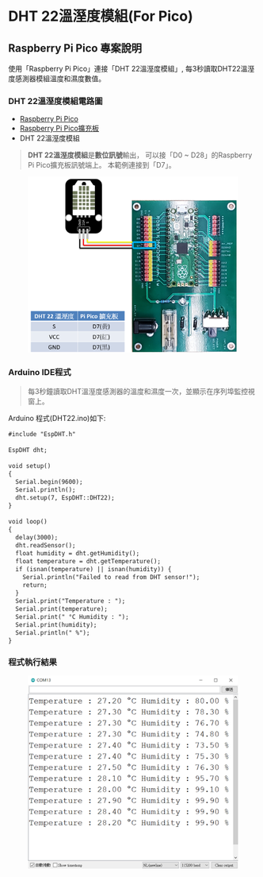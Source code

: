 # DHT 22溫溼度模組(For Pico)

## Raspberry Pi Pico 專案說明

使用「Raspberry Pi Pico」連接「DHT 22溫溼度模組」, 每3秒讀取DHT22溫溼度感測器模組溫度和濕度數值。



### DHT 22溫溼度模組電路圖

* [Raspberry Pi Pico](https://robotkingdom.com.tw/product/raspberry-pi-pico/)[
  ](https://www.robotkingdom.com.tw/product/bbc-microbit-1/)
* [Raspberry Pi Pico擴充板](https://robotkingdom.com.tw/product/pipico-education-kit-001/)[
  ](https://www.robotkingdom.com.tw/product/keyes-microbit-sensor-breakout-v2/)
* DHT 22溫溼度模組

> **DHT 22溫溼度模組**是**數位訊號**輸出， 可以接「D0 \~ D28」的Raspberry Pi Pico擴充板訊號端上。 本範例連接到「D7」。



<figure><img src="../../.gitbook/assets/image.png" alt=""><figcaption></figcaption></figure>



### Arduino IDE程式

> 每3秒鐘讀取DHT溫溼度感測器的溫度和濕度一次，並顯示在序列埠監控視窗上。



Arduino 程式(DHT22.ino)如下:

```arduino
#include "EspDHT.h"

EspDHT dht;

void setup()
{
  Serial.begin(9600);
  Serial.println();
  dht.setup(7, EspDHT::DHT22); 
}

void loop()
{
  delay(3000);
  dht.readSensor();
  float humidity = dht.getHumidity();
  float temperature = dht.getTemperature();
  if (isnan(temperature) || isnan(humidity)) {
    Serial.println("Failed to read from DHT sensor!");
    return;
  }
  Serial.print("Temperature : ");
  Serial.print(temperature);
  Serial.print(" °C Humidity : ");
  Serial.print(humidity);
  Serial.println(" %");
}
```



### 程式執行結果

<figure><img src="../../.gitbook/assets/image (1).png" alt=""><figcaption></figcaption></figure>
